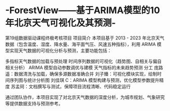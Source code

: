 # -ForestView——基于ARIMA模型的10年北京天气可视化及其预测-
第19组数据驱动课程终极考核项目
项目简介
本项目基于 2013 - 2023 年北京天气数据（包含温度、湿度、降水量、海平面气压、风速五种指标），利用 ARIMA 模型实现天气数据的可视化分析与预测，主要功能包括：

多指标天气数据的加载与预处理
时间序列数据的可视化（趋势图、自相关与偏自相关分析）
ARIMA 模型自动参数调优与建模
天气指标的未来趋势预测
分工
庞路遥：数据清洗与加载，确保多源数据准确合并
刘子臻：可视化模块实现，绘制时间序列图与统计分析图
刘佳琪 C：ARIMA 模型构建与预测，优化模型参数提升精度
苏孟珂：文档撰写与测试，保障项目流程清晰、代码稳定运行

通过团队协作，本项目实现了对北京天气数据的深度分析，为城市规划、气象研究等提供数据支持与预测参考。
